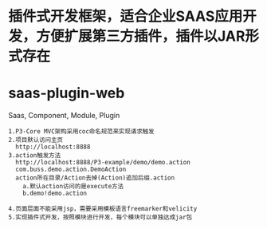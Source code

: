 插件式开发框架，适合企业SAAS应用开发，方便扩展第三方插件，插件以JAR形式存在
===============
saas-plugin-web
===============

Saas, Component, Module, Plugin


    1.P3-Core MVC架构采用coc命名规范来实现请求触发
    2.项目默认访问主页
      http://localhost:8888
    3.action触发方法
      http://localhost:8888/P3-example/demo/demo.action  
      com.buss.demo.action.DemoAction
      action所在目录/Action去掉(Action)追加后缀.action
        a.默认action访问的是execute方法
        b.demo!demo.action
      
    4.页面层面不能采用jsp，需要采用模板语言freemarker和velicity
    5.实现插件式开发，按照模块进行开发，每个模块可以单独达成jar包
